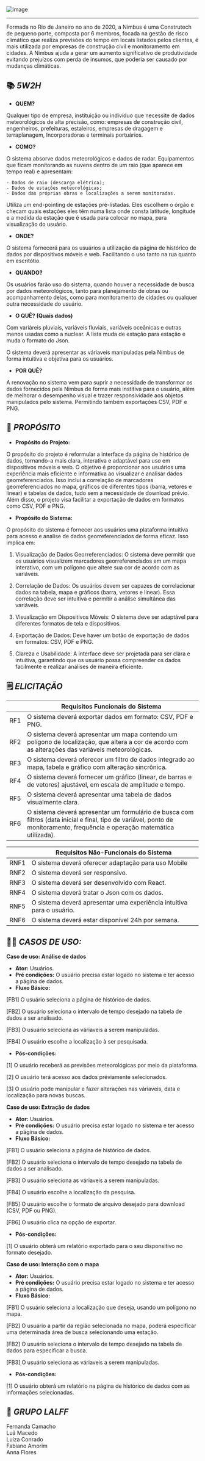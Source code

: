 
 ![image](https://github.com/lalff/nimbus_project/assets/142255965/c71b6d92-a7ac-4804-bb68-2d0b830bdcb7)

---
Formada no Rio de Janeiro no ano de 2020, a Nimbus é uma Construtech de pequeno porte, composta por 6 membros, focada na gestão de risco climático que realiza previsões do tempo em locais listados pelos clientes, é mais utilizada por empresas de construção civil e monitoramento em cidades. A Nimbus ajuda a gerar um aumento significativo de produtividade evitando prejuízos com perda de insumos, que poderia ser causado por mudanças climáticas. 


📚 ***5W2H***
---

-	**QUEM?**

 Qualquer tipo de empresa, instituição ou indivíduo que necessite de dados meteorológicos de alta precisão, como: empresas de construção civil, engenheiros, prefeituras, estaleiros, empresas de dragagem e terraplanagem, Incorporadoras e terminais portuários.
   

- **COMO?**
  
O sistema absorve dados meteorológicos e dados de radar. Equipamentos que ficam monitorando as nuvens dentro de um raio (que aparece em tempo real) e apresentam:
      
    - Dados de raio (descarga elétrica);
    - Dados de estações meteorológicas;
    - Dados das próprias obras e localizações a serem monitoradas. 
 
Utiliza um end-pointing de estações pré-listadas. Eles escolhem o órgão e checam quais estações eles têm numa lista onde consta latitude, longitude e a medida da estação que é usada para colocar no mapa, para visualização do usuário.
  
-	**ONDE?**

O sistema fornecerá para os usuários a utilização da página de histórico de dados por dispositivos móveis e web. Facilitando o uso tanto na rua quanto em escritótio.

-	**QUANDO?** 

Os usuários farão uso do sistema, quando houver a necessidade de busca por dados meteorológicos, tanto para planejamento de obras ou acompanhamento delas, como para monitoramento de cidades ou qualquer outra necessidade do usuário. 

- **O QUÊ? (Quais dados)**

Com variáreis pluviais, variáveis fluviais, variáveis oceânicas e outras menos usadas como a nuclear. A lista muda de estação para estação e muda o formato do Json. 

O sistema deverá apresentar as váriaveis manipuladas pela Nimbus de forma intuitiva e objetiva para os usuários.

- 	**POR QUÊ?** 

A renovação no sistema vem para suprir a necessidade de transformar os dados fornecidos pela Nimbus de forma mais institiva para o usuário, além de melhorar o desempenho visual e trazer responsividade aos objetos manipulados pelo sistema. Permitindo também exportações CSV, PDF e PNG.

🔨 ***PROPÓSITO***
---

- **Propósito do Projeto:**

O propósito do projeto é reformular a interface da página de histórico de dados, tornando-a mais clara, interativa e adaptável para uso em dispositivos móveis e web. O objetivo é proporcionar aos usuários uma experiência mais eficiente e informativa ao visualizar e analisar dados georreferenciados. Isso inclui a correlação de marcadores georreferenciados no mapa, gráficos de diferentes tipos (barra, vetores e linear) e tabelas de dados, tudo sem a necessidade de download prévio. Além disso, o projeto visa facilitar a exportação de dados em formatos como CSV, PDF e PNG.

- **Propósito do Sistema:**

O propósito do sistema é fornecer aos usuários uma plataforma intuitiva para acesso e analise de dados georreferenciados de forma eficaz. Isso implica em:

1. Visualização de Dados Georreferenciados: O sistema deve permitir que os usuários visualizem marcadores georreferenciados em um mapa interativo, com um polígono que altere sua cor de acordo com as variáveis.

1. Correlação de Dados: Os usuários devem ser capazes de correlacionar dados na tabela, mapa e gráficos (barra, vetores e linear). Essa correlação deve ser intuitiva e permitir a análise simultânea das variáveis.

1. Visualização em Dispositivos Móveis: O sistema deve ser adaptável para diferentes formatos de tela e dispositivos.
   
1. Exportação de Dados: Deve haver um botão de exportação de dados em formatos: CSV, PDF e PNG.

1. Clareza e Usabilidade: A interface deve ser projetada para ser clara e intuitiva, garantindo que os usuário possa compreender os dados facilmente e realizar análises de maneira eficiente.

🗒️ ***ELICITAÇÃO***
---


|    |      **Requisitos Funcionais do Sistema**                                          |
| --- | ----------------------------------------------------------- |
| RF1 | O sistema deverá exportar dados em formato: CSV, PDF e PNG.             |
| RF2 | O sistema deverá apresentar um mapa contendo um polígono de localização, que altera a cor de acordo com as alterações das variáveis meteorológicas. |
| RF3 | O sistema deverá oferecer um filtro de dados integrado ao mapa, tabela e gráfico com alteração sincrônica. |
| RF4 | O sistema deverá fornecer um gráfico (linear, de barras e de vetores) ajustável, em escala de amplitude e tempo. |
| RF5 | O sistema deverá apresentar uma tabela de dados visualmente clara.       |
| RF6 | O sistema deverá apresentar um formulário de busca com filtros (data inicial e final, tipo de variável, ponto de monitoramento, frequência e operação matemática utilizada). |


|    |      **Requisitos Não-Funcionais do Sistema**                                           |
| --- | ----------------------------------------------------------------- |
| RNF1 | O sistema deverá oferecer adaptação para uso Mobile             |
| RNF2 | O sistema deverá ser responsivo.                                 |
| RNF3 | O sistema deverá ser desenvolvido com React.                                                                          |
| RNF4 | O sistema deverá tratar o Json com os dados.                                                         |
| RNF5 | O sistema deverá apresentar uma experiência intuitiva para o usuário.       |
| RNF6 | O sistema deverá estar disponível 24h por semana.                                      |      


👨‍💻 ***CASOS DE USO:***
---
**Caso de uso: Análise de dados**
- **Ator:** Usuários.
- **Pré condições:** O usuário precisa estar logado no sistema e ter acesso a página de dados.
- **Fluxo Básico:**

[FB1] O usuário seleciona a página de histórico de dados.

[FB2] O usuário seleciona o intervalo de tempo desejado na tabela de dados a ser analisado.

[FB3] O usuário seleciona as váriaveis a serem manipuladas.

[FB4] O usuário escolhe a localização à ser pesquisada.

  
- **Pós-condições:**

[1] O usuário receberá as previsões meteorológicas por meio da plataforma.

[2] O usuário terá acesso aos dados préviamente selecionados.

[3] O usuário pode manipular e fazer alterações nas váriaveis, data e localização para novas buscas.

**Caso de uso: Extração de dados**
- **Ator:** Usuários.
- **Pré condições:** O usuário precisa estar logado no sistema e ter acesso a página de dados.
- **Fluxo Básico:**

[FB1] O usuário seleciona a página de histórico de dados.

[FB2] O usuário seleciona o intervalo de tempo desejado na tabela de dados a ser analisado.

[FB3] O usuário seleciona as váriaveis a serem manipuladas.

[FB4] O usuário escolhe a localização da pesquisa.

[FB5] O usuário escolhe o formato de arquivo desejado para download (CSV, PDF ou PNG).

[FB6] O usuário clica na opção de exportar.

- **Pós-condições:**

[1] O usuário obterá um relatório exportado para o seu disponsitivo no formato desejado.

**Caso de uso: Interação com o mapa**

- **Ator:** Usuários.
- **Pré condições:** O usuário precisa estar logado no sistema e ter acesso a página de dados.
- **Fluxo Básico:**

[FB1] O usuário seleciona a localização que deseja, usando um polígono no mapa.

[FB2] O usuário a partir da região selecionada no mapa, poderá especificar uma determinada área de busca selecionando uma estação.

[FB2] O usuário seleciona o intervalo de tempo desejado na tabela de dados para especificar a busca.

[FB3] O usuário seleciona as váriaveis a serem manipuladas.

- **Pós-condições:**

[1] O usuário obterá um relatório na página de histórico de dados com as informações selecionadas.

   


💎 ***GRUPO LALFF***
---

Fernanda Camacho
<br>Luã Macedo
<br>Luiza Conrado 
<br>Fabiano Amorim
<br>Anna Flores
